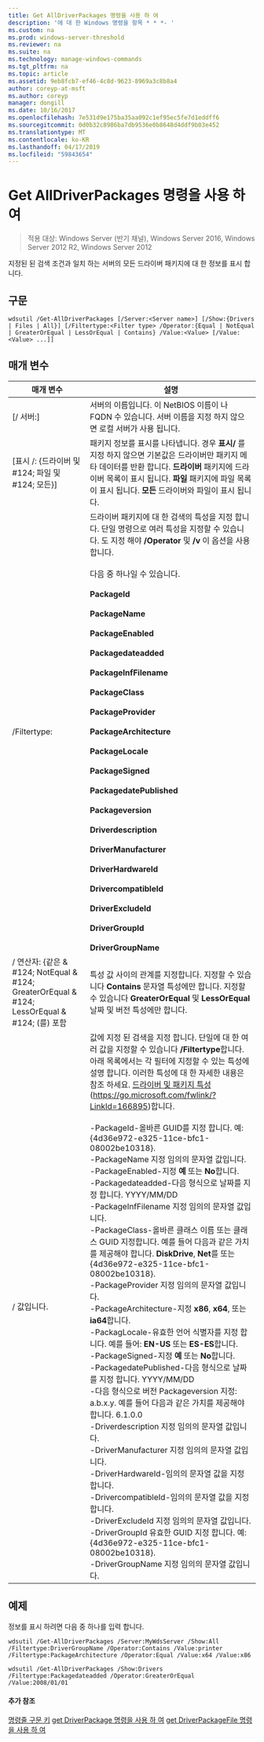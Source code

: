 ```yaml
---
title: Get AllDriverPackages 명령을 사용 하 여
description: '에 대 한 Windows 명령을 항목 * * *- '
ms.custom: na
ms.prod: windows-server-threshold
ms.reviewer: na
ms.suite: na
ms.technology: manage-windows-commands
ms.tgt_pltfrm: na
ms.topic: article
ms.assetid: 9eb8fcb7-ef46-4c8d-9623-8969a3c8b8a4
author: coreyp-at-msft
ms.author: coreyp
manager: dongill
ms.date: 10/16/2017
ms.openlocfilehash: 7e531d9e175ba35aa092c1ef95ec5fe7d1eddff6
ms.sourcegitcommit: 0d0b32c8986ba7db9536e0b8648d4ddf9b03e452
ms.translationtype: MT
ms.contentlocale: ko-KR
ms.lasthandoff: 04/17/2019
ms.locfileid: "59843654"
---
```

# <a name="using-the-get-alldriverpackages-command"></a>Get AllDriverPackages 명령을 사용 하 여

>적용 대상: Windows Server (반기 채널), Windows Server 2016, Windows Server 2012 R2, Windows Server 2012

지정된 된 검색 조건과 일치 하는 서버의 모든 드라이버 패키지에 대 한 정보를 표시 합니다.
## <a name="syntax"></a>구문
```
wdsutil /Get-AllDriverPackages [/Server:<Server name>] [/Show:{Drivers | Files | All}] [/Filtertype:<Filter type> /Operator:{Equal | NotEqual | GreaterOrEqual | LessOrEqual | Contains} /Value:<Value> [/Value:<Value> ...]]
```
## <a name="parameters"></a>매개 변수
|매개 변수|설명|
|-------|--------|
|[/ 서버:<Server name>]|서버의 이름입니다. 이 NetBIOS 이름이 나 FQDN 수 있습니다. 서버 이름을 지정 하지 않으면 로컬 서버가 사용 됩니다.|
|[표시 /: {드라이버 및 #124; 파일 및 #124; 모든}]|패키지 정보를 표시를 나타냅니다. 경우 **표시/** 를 지정 하지 않으면 기본값은 드라이버만 패키지 메타 데이터를 반환 합니다. **드라이버** 패키지에 드라이버 목록이 표시 됩니다. **파일** 패키지에 파일 목록이 표시 됩니다. **모든** 드라이버와 파일이 표시 됩니다.|
|/Filtertype:<Filter type>|드라이버 패키지에 대 한 검색의 특성을 지정 합니다. 단일 명령으로 여러 특성을 지정할 수 있습니다. 도 지정 해야 **/Operator** 및 **/v** 이 옵션을 사용 합니다.<br /><br /><Filter type> 다음 중 하나일 수 있습니다.<br /><br />**PackageId**<br /><br />**PackageName**<br /><br />**PackageEnabled**<br /><br />**Packagedateadded**<br /><br />**PackageInfFilename**<br /><br />**PackageClass**<br /><br />**PackageProvider**<br /><br />**PackageArchitecture**<br /><br />**PackageLocale**<br /><br />**PackageSigned**<br /><br />**PackagedatePublished**<br /><br />**Packageversion**<br /><br />**Driverdescription**<br /><br />**DriverManufacturer**<br /><br />**DriverHardwareId**<br /><br />**DrivercompatibleId**<br /><br />**DriverExcludeId**<br /><br />**DriverGroupId**<br /><br />**DriverGroupName**|
|/ 연산자: {같은 & #124; NotEqual & #124; GreaterOrEqual & #124; LessOrEqual & #124; (를) 포함|특성 값 사이의 관계를 지정합니다. 지정할 수 있습니다 **Contains** 문자열 특성에만 합니다. 지정할 수 있습니다 **GreaterOrEqual** 및 **LessOrEqual** 날짜 및 버전 특성에만 합니다.|
|/ 값입니다.<Value>|값에 지정 된 검색을 지정 <attribute>합니다.  단일에 대 한 여러 값을 지정할 수 있습니다 **/Filtertype**합니다. 아래 목록에서는 각 필터에 지정할 수 있는 특성에 설명 합니다. 이러한 특성에 대 한 자세한 내용은 참조 하세요. [드라이버 및 패키지 특성](https://go.microsoft.com/fwlink/?LinkId=166895) (https://go.microsoft.com/fwlink/?LinkId=166895)합니다.<br /><br />-PackageId-올바른 GUID를 지정 합니다. 예: {4d36e972-e325-11ce-bfc1-08002be10318}.<br />-PackageName 지정 임의의 문자열 값입니다.<br />-PackageEnabled-지정 **예** 또는 **No**합니다.<br />-Packagedateadded-다음 형식으로 날짜를 지정 합니다. YYYY/MM/DD<br />-PackageInfFilename 지정 임의의 문자열 값입니다.<br />-PackageClass-올바른 클래스 이름 또는 클래스 GUID 지정합니다. 예를 들어 다음과 같은 가치를 제공해야 합니다. **DiskDrive**, **Net**를 또는 {4d36e972-e325-11ce-bfc1-08002be10318}.<br />-PackageProvider 지정 임의의 문자열 값입니다.<br />-PackageArchitecture-지정 **x86**, **x64**, 또는 **ia64**합니다.<br />-PackagLocale-유효한 언어 식별자를 지정 합니다. 예를 들어: **EN-US** 또는 **ES-ES**합니다.<br />-PackageSigned-지정 **예** 또는 **No**합니다.<br />-PackagedatePublished-다음 형식으로 날짜를 지정 합니다. YYYY/MM/DD<br />-다음 형식으로 버전 Packageversion 지정: a.b.x.y. 예를 들어 다음과 같은 가치를 제공해야 합니다. 6.1.0.0<br />-Driverdescription 지정 임의의 문자열 값입니다.<br />-DriverManufacturer 지정 임의의 문자열 값입니다.<br />-DriverHardwareId-임의의 문자열 값을 지정 합니다.<br />-DrivercompatibleId-임의의 문자열 값을 지정 합니다.<br />-DriverExcludeId 지정 임의의 문자열 값입니다.<br />-DriverGroupId 유효한 GUID 지정 합니다. 예: {4d36e972-e325-11ce-bfc1-08002be10318}.<br />-DriverGroupName 지정 임의의 문자열 값입니다.|
## <a name="BKMK_examples"></a>예제
정보를 표시 하려면 다음 중 하나를 입력 합니다.
```
wdsutil /Get-AllDriverPackages /Server:MyWdsServer /Show:All /Filtertype:DriverGroupName /Operator:Contains /Value:printer /Filtertype:PackageArchitecture /Operator:Equal /Value:x64 /Value:x86
```
```
wdsutil /Get-AllDriverPackages /Show:Drivers /Filtertype:Packagedateadded /Operator:GreaterOrEqual /Value:2008/01/01
```
#### <a name="additional-references"></a>추가 참조
[명령줄 구문 키](command-line-syntax-key.md)
[get DriverPackage 명령을 사용 하 여](using-the-get-driverpackage-command.md)
[get DriverPackageFile 명령을 사용 하 여](using-the-get-driverpackagefile-command.md)
